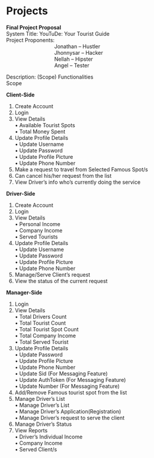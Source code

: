 # Projects

**Final Project Proposal**  
System Title: YouTuDe: Your Tourist Guide  
Project Proponents:  
&nbsp;&nbsp;&nbsp;&nbsp;&nbsp;&nbsp;&nbsp;&nbsp;&nbsp;&nbsp;&nbsp;&nbsp;&nbsp;&nbsp;&nbsp;&nbsp;&nbsp;&nbsp;
&nbsp;&nbsp;&nbsp;&nbsp;&nbsp;&nbsp;&nbsp;&nbsp;&nbsp;&nbsp;&nbsp;&nbsp;&nbsp;&nbsp;Jonathan – Hustler  
&nbsp;&nbsp;&nbsp;&nbsp;&nbsp;&nbsp;&nbsp;&nbsp;&nbsp;&nbsp;&nbsp;&nbsp;&nbsp;&nbsp;&nbsp;&nbsp;&nbsp;&nbsp;
&nbsp;&nbsp;&nbsp;&nbsp;&nbsp;&nbsp;&nbsp;&nbsp;&nbsp;&nbsp;&nbsp;&nbsp;&nbsp;&nbsp;Jhonnysar – Hacker  
&nbsp;&nbsp;&nbsp;&nbsp;&nbsp;&nbsp;&nbsp;&nbsp;&nbsp;&nbsp;&nbsp;&nbsp;&nbsp;&nbsp;&nbsp;&nbsp;&nbsp;&nbsp;
&nbsp;&nbsp;&nbsp;&nbsp;&nbsp;&nbsp;&nbsp;&nbsp;&nbsp;&nbsp;&nbsp;&nbsp;&nbsp;&nbsp;Nellah – Hipster  
&nbsp;&nbsp;&nbsp;&nbsp;&nbsp;&nbsp;&nbsp;&nbsp;&nbsp;&nbsp;&nbsp;&nbsp;&nbsp;&nbsp;&nbsp;&nbsp;&nbsp;&nbsp;
&nbsp;&nbsp;&nbsp;&nbsp;&nbsp;&nbsp;&nbsp;&nbsp;&nbsp;&nbsp;&nbsp;&nbsp;&nbsp;&nbsp;Angel – Tester
  
Description: (Scope) Functionalities  
Scope  

**Client-Side**  
1. Create Account  
2. Login  
3. View Details  
• Available Tourist Spots  
• Total Money Spent  
4. Update Profile Details  
• Update Username  
• Update Password  
• Update Profile Picture  
• Update Phone Number  
5. Make a request to travel from Selected Famous Spot/s  
6. Can cancel his/her request from the list  
7. View Driver’s info who’s currently doing the service  

**Driver-Side**  
1. Create Account  
2. Login  
3. View Details  
• Personal Income  
• Company Income  
• Served Tourists  
4. Update Profile Details  
• Update Username  
• Update Password  
• Update Profile Picture  
• Update Phone Number  
5. Manage/Serve Client’s request  
6. View the status of the current request  

**Manager-Side**  
1. Login  
2. View Details  
• Total Drivers Count  
• Total Tourist Count  
• Total Tourist Spot Count  
• Total Company Income  
• Total Served Tourist  
3. Update Profile Details  
• Update Password  
• Update Profile Picture  
• Update Phone Number  
• Update Sid (For Messaging Feature)  
• Update AuthToken (For Messaging Feature)  
• Update Number (For Messaging Feature)  
4. Add/Remove Famous tourist spot from the list  
5. Manage Driver’s List  
• Manage Driver’s List  
• Manage Driver’s Application(Registration)  
• Manage Driver’s request to serve the client  
6. Manage Driver’s Status  
7. View Reports  
• Driver’s Individual Income  
• Company Income  
• Served Client/s  